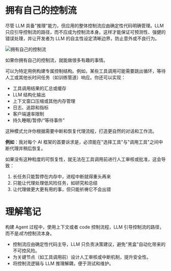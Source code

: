 # 拥有自己的控制流

尽管 LLM 具备"推理"能力，但应用的整体控制流应由确定性代码明确管理。LLM 只应引导控制流的路径，而不应成为控制流本身。这样才能保证可预测性、强健的错误处理，并让开发者为 LLM 的自主性设定清晰边界，防止意外或不良行为。

![拥有自己的控制流](https://apframework.com/static/images/2025-07-08-12-Factor-Agents/180-control-flow.png)

如果你拥有自己的控制流，就能做很多有趣的事情。

可以为特定用例构建专属控制结构。例如，某些工具调用可能需要跳出循环，等待人工或其他长时间任务（如训练管道）响应。你还可以实现：

- 工具调用结果的汇总或缓存
- LLM 结构化输出
- 上下文窗口压缩或其他内存管理
- 日志、追踪和指标
- 客户端速率限制
- 持久睡眠/暂停/“等待事件”

这种模式允许你根据需要中断和恢复代理流程，打造更自然的对话和工作流。

**例如**：我对每个 AI 框架的首要诉求是，必须能在"选择工具"与"调用工具"之间中断代理并稍后恢复。

如果没有这种粒度的可恢复性，就无法在工具调用前进行人工审核或批准，这会导致：

1. 长任务只能暂停在内存中，进程中断就得重头再来
2. 只能让代理处理低风险任务，如研究和总结
3. 让代理做更大更有用的事，但只能祈祷它不会出错

# **理解笔记**

构建 Agent 过程中，使用上下文或者 code 控制流程，LLM 引导控制流的路径，而不是*成为*控制流本身。

- 控制流应由确定性代码主导，LLM 只负责决策建议，避免"黑盒"自动化带来的不可控风险。
- 为关键节点（如工具调用前）设计人工审核或中断机制，提升安全性。
- 将控制流逻辑与 LLM 推理解耦，便于测试和维护。
